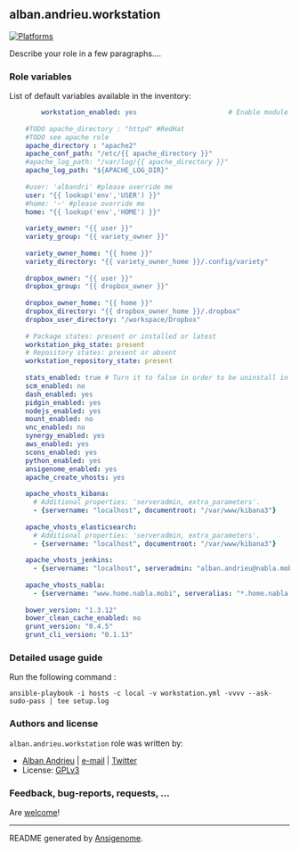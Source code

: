 ## alban.andrieu.workstation

  [![Platforms](http://img.shields.io/badge/platforms-ubuntu-lightgrey.svg?style=flat)](#)

Describe your role in a few paragraphs....




### Role variables

List of default variables available in the inventory:

```yaml
        workstation_enabled: yes                       # Enable module
    
    #TODO apache_directory : "httpd" #RedHat
    #TODO see apache role
    apache_directory : "apache2"
    apache_conf_path: "/etc/{{ apache_directory }}"
    #apache_log_path: "/var/log/{{ apache_directory }}"
    apache_log_path: "${APACHE_LOG_DIR}"
    
    #user: 'albandri' #please override me
    user: "{{ lookup('env','USER') }}"
    #home: '~' #please override me
    home: "{{ lookup('env','HOME') }}"
    
    variety_owner: "{{ user }}"
    variety_group: "{{ variety_owner }}"
    
    variety_owner_home: "{{ home }}"
    variety_directory: "{{ variety_owner_home }}/.config/variety"
    
    dropbox_owner: "{{ user }}"
    dropbox_group: "{{ dropbox_owner }}"
    
    dropbox_owner_home: "{{ home }}"
    dropbox_directory: "{{ dropbox_owner_home }}/.dropbox"
    dropbox_user_directory: "/workspace/Dropbox"
    
    # Package states: present or installed or latest
    workstation_pkg_state: present
    # Repository states: present or absent
    workstation_repository_state: present
    
    stats_enabled: true # Turn it to false in order to be uninstall in security role
    scm_enabled: no
    dash_enabled: yes
    pidgin_enabled: yes
    nodejs_enabled: yes
    mount_enabled: no
    vnc_enabled: no
    synergy_enabled: yes
    aws_enabled: yes
    scons_enabled: yes
    python_enabled: yes
    ansigenome_enabled: yes
    apache_create_vhosts: yes
    
    apache_vhosts_kibana:
      # Additional properties: 'serveradmin, extra_parameters'.
      - {servername: "localhost", documentroot: "/var/www/kibana3"}
      
    apache_vhosts_elasticsearch:
      # Additional properties: 'serveradmin, extra_parameters'.
      - {servername: "localhost", documentroot: "/var/www/kibana3"}  
    
    apache_vhosts_jenkins:
      - {servername: "localhost", serveradmin: "alban.andrieu@nabla.mobi", documentroot: "/var/www/jenkins"} 
      
    apache_vhosts_nabla:
      - {servername: "www.home.nabla.mobi", serveralias: "*.home.nabla.mobi", serveradmin: "alban.andrieu@nabla.mobi", documentroot: "/var/www/nabla"} 
      
    bower_version: "1.3.12"
    bower_clean_cache_enabled: no
    grunt_version: "0.4.5"
    grunt_cli_version: "0.1.13"
```


### Detailed usage guide

Run the following command :

`ansible-playbook -i hosts -c local -v workstation.yml -vvvv --ask-sudo-pass | tee setup.log`


### Authors and license

`alban.andrieu.workstation` role was written by:
- [Alban Andrieu](nabla.mobi) | [e-mail](mailto:alban.andrieu@free.fr) | [Twitter](https://twitter.com/AlbanAndrieu)
- License: [GPLv3](https://tldrlegal.com/license/gnu-general-public-license-v3-%28gpl-3%29)

### Feedback, bug-reports, requests, ...

Are [welcome](https://github.com/AlbanAndrieu/ansible-workstation/issues)!

***

README generated by [Ansigenome](https://github.com/nickjj/ansigenome/).
